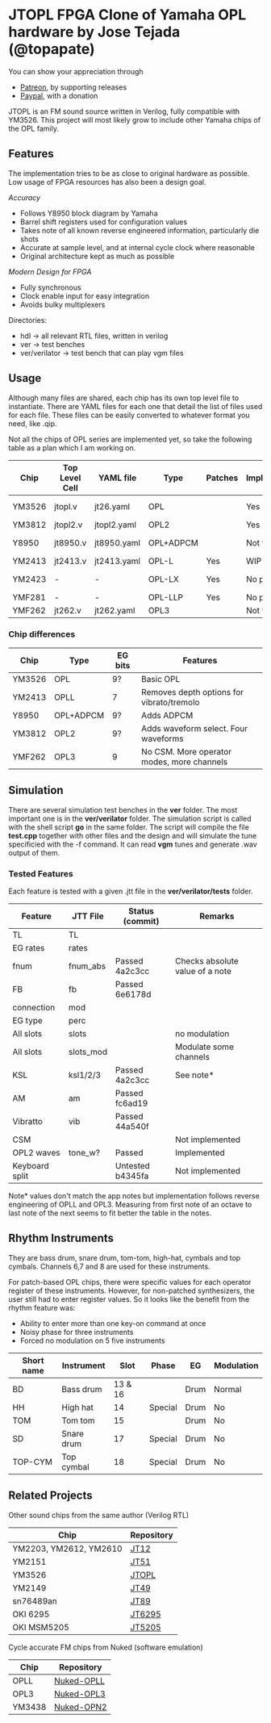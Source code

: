 # JTOPL FPGA Clone of Yamaha OPL hardware by Jose Tejada (@topapate)

You can show your appreciation through
* [Patreon](https://patreon.com/topapate), by supporting releases
* [Paypal](https://paypal.me/topapate), with a donation


JTOPL is an FM sound source written in Verilog, fully compatible with YM3526. This project will most likely grow to include other Yamaha chips of the OPL family.

## Features

The implementation tries to be as close to original hardware as possible. Low usage of FPGA resources has also been a design goal. 

*Accuracy*

* Follows Y8950 block diagram by Yamaha
* Barrel shift registers used for configuration values
* Takes note of all known reverse engineered information, particularly die shots
* Accurate at sample level, and at internal cycle clock where reasonable
* Original architecture kept as much as possible

*Modern Design for FPGA*

* Fully synchronous
* Clock enable input for easy integration
* Avoids bulky multiplexers

Directories:

* hdl -> all relevant RTL files, written in verilog
* ver -> test benches
* ver/verilator -> test bench that can play vgm files

## Usage

Although many files are shared, each chip has its own top level file to instantiate. There are YAML files for each one that detail the list of files used for each file. These files can be easily converted to whatever format you need, like .qip.

Not all the chips of OPL series are implemented yet, so take the following table as a plan which I am working on.

Chip    | Top Level Cell | YAML file   | Type        | Patches | Implemented  | Usage
--------|----------------|-------------|-------------|---------|--------------|------------------
YM3526  |  jtopl.v       | jt26.yaml   | OPL         |         | Yes          | Bubble Bobble
YM3812  |  jtopl2.v      | jtopl2.yaml | OPL2        |         | Yes          | Robocop
Y8950   |  jt8950.v      | jt8950.yaml | OPL+ADPCM   |         | Not yet      | MSX-Audio
YM2413  |  jt2413.v      | jt2413.yaml | OPL-L       | Yes     | WIP          | Pang!
YM2423  |     -          |      -      | OPL-LX      | Yes     | No plans     | Atari ST FM cart
YMF281  |     -          |      -      | OPL-LLP     | Yes     | No plans     | Pachinko
YMF262  |  jt262.v       | jt262.yaml  | OPL3        |         | Not yet      |

### Chip differences

Chip     |  Type        | EG bits | Features
---------|--------------|---------|-------------------------------
YM3526   | OPL          |    9?   | Basic OPL
YM2413   | OPLL         |    7    | Removes depth options for vibrato/tremolo
Y8950    | OPL+ADPCM    |    9?   | Adds ADPCM
YM3812   | OPL2         |    9?   | Adds waveform select. Four waveforms
YMF262   | OPL3         |    9    | No CSM. More operator modes, more channels

## Simulation

There are several simulation test benches in the **ver** folder. The most important one is in the **ver/verilator** folder. The simulation script is called with the shell script **go** in the same folder. The script will compile the file **test.cpp** together with other files and the design and will simulate the tune specificied with the -f command. It can read **vgm** tunes and generate .wav output of them.

### Tested Features

Each feature is tested with a given .jtt file in the **ver/verilator/tests** folder.

Feature        | JTT File  | Status (commit) | Remarks
---------------|-----------|-----------------|--------
 TL            | TL        |                 |
 EG rates      | rates     |                 |
 fnum          | fnum_abs  | Passed 4a2c3cc  | Checks absolute value of a note
 FB            | fb        | Passed 6e6178d  |
 connection    | mod       |                 |
 EG type       | perc      |                 |
 All slots     | slots     |                 | no modulation
 All slots     | slots_mod |                 | Modulate some channels
 KSL           | ksl1/2/3  | Passed 4a2c3cc  | See note*
 AM            | am        | Passed fc6ad19  |
 Vibratto      | vib       | Passed 44a540f  |
 CSM           |           |                 | Not implemented
 OPL2 waves    | tone_w?   | Passed          | Implemented
 Keyboard split|           | Untested b4345fa| Not implemented

 Note* values don't match the app notes but implementation follows reverse engineering of OPLL and OPL3. Measuring from first note of an octave to last note of the next seems to fit better the table in the notes.

## Rhythm Instruments

They are bass drum, snare drum, tom-tom, high-hat, cymbals and top cymbals. Channels 6,7 and 8 are used for these instruments. 

For patch-based OPL chips, there were specific values for each operator register of these instruments. However, for non-patched synthesizers, the user still had to enter register values. So it looks like the benefit from the rhythm feature was:

* Ability to enter more than one key-on command at once
* Noisy phase for three instruments
* Forced no modulation on 5 five instruments

Short name | Instrument | Slot    | Phase   | EG   | Modulation |
-----------|------------|---------|---------|------|------------|
 BD        | Bass drum  | 13 & 16 |         | Drum | Normal     |
 HH        | High hat   | 14      | Special | Drum |   No       |
 TOM       | Tom tom    | 15      |         | Drum |   No       |
 SD        | Snare drum | 17      | Special | Drum |   No       |
 TOP-CYM   | Top cymbal | 18      | Special | Drum |   No       |

## Related Projects

Other sound chips from the same author (Verilog RTL)

Chip                   | Repository
-----------------------|------------
YM2203, YM2612, YM2610 | [JT12](https://github.com/jotego/jt12)
YM2151                 | [JT51](https://github.com/jotego/jt51)
YM3526                 | [JTOPL](https://github.com/jotego/jtopl)
YM2149                 | [JT49](https://github.com/jotego/jt49)
sn76489an              | [JT89](https://github.com/jotego/jt89)
OKI 6295               | [JT6295](https://github.com/jotego/jt6295)
OKI MSM5205            | [JT5205](https://github.com/jotego/jt5205)

Cycle accurate FM chips from Nuked (software emulation)

Chip                |  Repository
--------------------|------------------------
OPLL                | [Nuked-OPLL](https://github.com/nukeykt/Nuked-OPLL)
OPL3                | [Nuked-OPL3](https://github.com/nukeykt/Nuked-OPL3) 
YM3438              | [Nuked-OPN2](https://github.com/nukeykt/Nuked-OPN2)